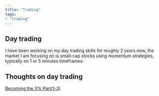 ```yaml
---
title: "Trading"
tags: 
- "trading"
---
```


## Day trading

I have been working on my day trading skills for roughly 2 years now, the market I am focusing on is small-cap stocks using momentum strategies, typically on 1 or 5 minutes timeframes. 


## Thoughts on day trading

[Becoming the 3% Part(1-3)](Becoming%20the%203%20Pct.md)

